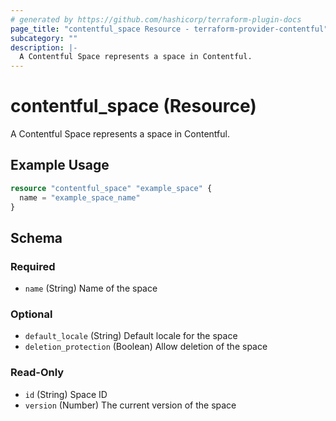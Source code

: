 ```yaml
---
# generated by https://github.com/hashicorp/terraform-plugin-docs
page_title: "contentful_space Resource - terraform-provider-contentful"
subcategory: ""
description: |-
  A Contentful Space represents a space in Contentful.
---
```


# contentful_space (Resource)

A Contentful Space represents a space in Contentful.

## Example Usage

```terraform
resource "contentful_space" "example_space" {
  name = "example_space_name"
}
```

<!-- schema generated by tfplugindocs -->
## Schema

### Required

- `name` (String) Name of the space

### Optional

- `default_locale` (String) Default locale for the space
- `deletion_protection` (Boolean) Allow deletion of the space

### Read-Only

- `id` (String) Space ID
- `version` (Number) The current version of the space
